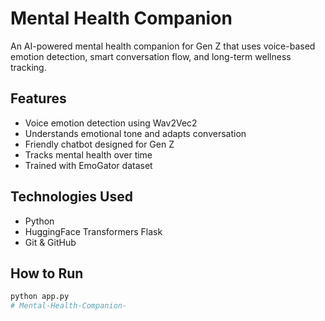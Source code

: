 # Mental Health Companion 

An AI-powered mental health companion for Gen Z that uses voice-based emotion detection, smart conversation flow, and long-term wellness tracking.

##  Features
-  Voice emotion detection using Wav2Vec2
-  Understands emotional tone and adapts conversation
-  Friendly chatbot designed for Gen Z
-  Tracks mental health over time
-  Trained with EmoGator dataset

## Technologies Used
- Python
- HuggingFace Transformers
 Flask 
- Git & GitHub
 

##  How to Run
```bash
python app.py
# Mental-Health-Companion-
